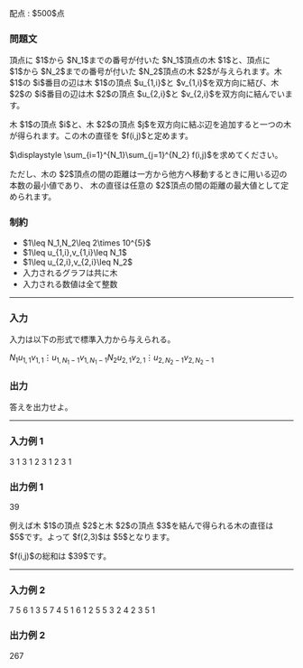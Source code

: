 
<div>

<span>

<span>

<p>
配点 : $500$点
</p>

<div>

<section>

### **問題文**

<p>
頂点に $1$から $N_1$までの番号が付いた $N_1$頂点の木 $1$と、頂点に $1$から $N_2$までの番号が付いた $N_2$頂点の木 $2$が与えられます。木 $1$の $i$番目の辺は木 $1$の頂点 $u_{1,i}$と $v_{1,i}$を双方向に結び、木 $2$の $i$番目の辺は木 $2$の頂点 $u_{2,i}$と $v_{2,i}$を双方向に結んでいます。
</p>

<p>
木 $1$の頂点 $i$と、木 $2$の頂点 $j$を双方向に結ぶ辺を追加すると一つの木が得られます。この木の直径を $f(i,j)$と定めます。
</p>

<p>
$\displaystyle \sum_{i=1}^{N_1}\sum_{j=1}^{N_2} f(i,j)$を求めてください。 
</p>

<p>
ただし、木の $2$頂点の間の距離は一方から他方へ移動するときに用いる辺の本数の最小値であり、 木の直径は任意の $2$頂点の間の距離の最大値として定められます。
</p>

</section>

</div>

<div>

<section>

### **制約**

<ul>

<li>
$1\leq N_1,N_2\leq  2\times 10^{5}$
</li>

<li>
$1\leq u_{1,i},v_{1,i}\leq N_1$
</li>

<li>
$1\leq u_{2,i},v_{2,i}\leq N_2$
</li>

<li>
入力されるグラフは共に木
</li>

<li>
入力される数値は全て整数
</li>

</ul>

</section>

</div>

---

<div>

<div>

<section>

### **入力**

<p>
入力は以下の形式で標準入力から与えられる。
</p>

<div>

$N_1$$u_{1,1}$$v_{1,1}$$\vdots$$u_{1,N_1-1}$$v_{1,N_1-1}$$N_2$$u_{2,1}$$v_{2,1}$$\vdots$$u_{2,N_2-1}$$v_{2,N_2-1}$
</div>

</section>

</div>

<div>

<section>

### **出力**

<p>
答えを出力せよ。
</p>

</section>

</div>

</div>

---

<div>

<section>

### **入力例 1**

<div>

3
1 3
1 2
3
1 2
3 1

</div>

</section>

</div>

<div>

<section>

### **出力例 1**

<div>

39

</div>

<p>
例えば木 $1$の頂点 $2$と木 $2$の頂点 $3$を結んで得られる木の直径は $5$です。よって $f(2,3)$は $5$となります。
</p>

<p>
$f(i,j)$の総和は $39$です。
</p>

</section>

</div>

---

<div>

<section>

### **入力例 2**

<div>

7
5 6
1 3
5 7
4 5
1 6
1 2
5
5 3
2 4
2 3
5 1

</div>

</section>

</div>

<div>

<section>

### **出力例 2**

<div>

267

</div>

</section>

</div>

</span>

</span>

</div>

